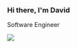 ### Hi there, I'm David
Software Engineer<br>

![](https://github-readme-stats.vercel.app/api/top-langs/?username=jordanoskidavid&theme=dark&hide_border=false&include_all_commits=false&count_private=false&layout=compact)




